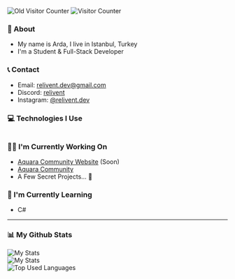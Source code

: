 <div>
  <img src="https://komarev.com/ghpvc/?username=reliventt&color=70a5fd&style=for-the-badge" alt="Old Visitor Counter">
  <img src="https://komarev.com/ghpvc/?username=relivent&color=70a5fd&style=for-the-badge" alt="Visitor Counter">
</div>

### 📝 About
- My name is Arda, I live in Istanbul, Turkey
- I'm a Student & Full-Stack Developer

### 📞 Contact
- Email: [relivent.dev@gmail.com](mailto:relivent.dev@gmail.com)
- Discord: [relivent](https://discord.com/users/808656625766236220)
- Instagram: [@relivent.dev](https://www.instagram.com/relivent.dev/)

### 💻 Technologies I Use
<img src="https://skillicons.dev/icons?i=javascript,typescript,nextjs,react,express,nodejs,electron,webpack,html,css,sass,mongo,cloudflare,vscode" title=""/>

### 👨‍💻 I'm Currently Working On
- [Aquara Community Website](https://aquara.dev) (Soon)
- [Aquara Community](https://discord.com/aquara)
- A Few Secret Projects... 🤫

### 🔭 I'm Currently Learning
- C#

<hr>

### 📊 My Github Stats
<div>
  <img src="https://streak-stats.demolab.com?user=relivent&theme=tokyonight&hide_border=true&border_radius=8&date_format=M%20j%5B%2C%20Y%5D&mode=weekly&background=161B22" alt="My Stats"/><br>
  <img src="https://github-readme-stats.vercel.app/api?username=relivent&show_icons=true&theme=tokyonight&hide_border=true&border_radius=8&bg_color=161B22" alt="My Stats"/><br>
  <img src="https://github-readme-stats.vercel.app/api/top-langs/?username=relivent&layout=donut-vertical&theme=tokyonight&hide_border=true&langs_count=10&bg_color=161B22" alt="Top Used Languages"/>
</div>
